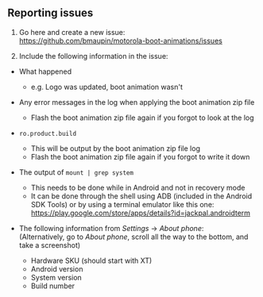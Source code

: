Reporting issues
---

1. Go here and create a new issue:  
  https://github.com/bmaupin/motorola-boot-animations/issues

2. Include the following information in the issue:
  - What happened
    - e.g. Logo was updated, boot animation wasn't

  - Any error messages in the log when applying the boot animation zip file
    - Flash the boot animation zip file again if you forgot to look at the log

  - `ro.product.build`
    - This will be output by the boot animation zip file log
    - Flash the boot animation zip file again if you forgot to write it down

  - The output of `mount | grep system`
    - This needs to be done while in Android and not in recovery mode
    - It can be done through the shell using ADB (included in the Android SDK Tools) or by using a terminal emulator like this one:  
      https://play.google.com/store/apps/details?id=jackpal.androidterm

  - The following information from _Settings_ → _About phone_:  
    (Alternatively, go to _About phone_, scroll all the way to the bottom, and take a screenshot)
    - Hardware SKU (should start with XT)
    - Android version
    - System version
    - Build number
